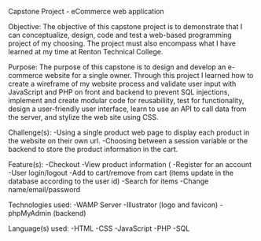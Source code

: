 Capstone Project - eCommerce web application

Objective:
The objective of this capstone project is to demonstrate that I can conceptualize, design, code and test a web-based programming project of my choosing. The project must also encompass what I have learned at my time at Renton Technical College.

Purpose:
The purpose of this capstone is to design and develop an e-commerce website for a single owner. Through this project I learned how to create a wireframe of my website process and validate user input with JavaScript and PHP on front and backend to prevent SQL injections, implement and create modular code for reusabiliity, test for functionality, design a user-friendly user interface, learn to use an API to call data from the server, and stylize the web site using CSS.

Challenge(s):
-Using a single product web page to display each product in the website on their own url.
-Choosing between a session variable or the backend to store the product information in the cart.

Feature(s):
-Checkout
-View product information (
-Register for an account
-User login/logout
-Add to cart/remove from cart (items update in the database according to the user id)
-Search for items
-Change name/email/password

Technologies used:
-WAMP Server
-Illustrator (logo and favicon)
-phpMyAdmin (backend)

Language(s) used:
-HTML
-CSS
-JavaScript
-PHP
-SQL
